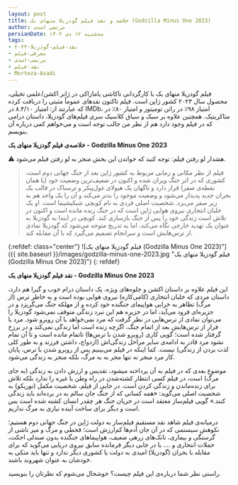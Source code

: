 ```yaml
---
layout: post
title: خلاصه و نقد فیلم گودزیلا منهای یک (Godzilla Minus One 2023)
author: مرتضی اسدی
persianDate: سه‌شنبه ۱۲ دی ۱۴۰۲
tags:
- نقد-فیلم-گودزیلا-۲۰۲۳
- معرفی-فیلم
- مرتضی-اسدی
- نقد-فیلم
- Morteza-Asadi
---
```

فیلم گودزیلا منهای یک با کارگردانی تاکاشی یامازاکی در ژانر اکشن/علمی تخیلی، محصول سال ۲۰۲۳ کشور ژاپن است. فیلم تاکنون نقدهای عموماً مثبتی را دریافت کرده که عبارتند از: امتیاز ۸.۴/۱۰ در IMDb، امتیاز ۹۸٪ در راتن تومیتوز و امتیاز  ۸۰٪ در متاکریتیک. همچنین علاوه بر سبک و سیاق کلاسیک سری فیلم‌های گودزیلا، داستان درامی که در فیلم وجود دارد هم از نظر من جالب توجه است و می‌خواهم کمی درباره آن بنویسم.



**خلاصه‌ی فیلم گودزیلا منهای یک - Godzilla Minus One 2023**

⚠️ هشدار لو رفتن فیلم: توجه کنید که خواندن این بخش منجر به لو رفتن فیلم می‌شود.

> فیلم از نظر مکانی و زمانی مربوط به کشور ژاپن بعد از جنگ جهانی دوم است، کشوری که در اثر جنگ ویران شده و اکنون در ضعیف‌ترین وضعیت خود (یا همان نقطه‌ی صفر) قرار دارد و ناگهان یک هیولای غول‌پیکر و ترسناک در قالب یک بحران جدید پدیدار می‌شود و وضعیت موجود را بدتر می‌کند و آن را یک واحد هم به زیر صفر می‌برد. شخصیت اصلی فردی به نام کویچی شیکیشیما است. او یک خلبان انتحاری نیروی هوایی ژاپن است که در جنگ زنده مانده است و اکنون در تلاش است زندگی خود را پس از جنگ بازسازی کند. کویچی در ابتدا به گودزیلا به عنوان یک تهدید خارجی نگاه می‌کند، اما به تدریج متوجه می‌شود که گودزیلا نمادی از ترس‌هایش است و سرانجام تصمیم می‌گیرد که با آن مقابله کند. 

{:refdef: class="center"}
![فیلم گودزیلا منهای یک (Godzilla Minus One 2023)"]({{ site.baseurl }}/images/godzilla-minus-one-2023.jpg "فیلم گودزیلا منهای یک (Godzilla Minus One 2023)")
{: refdef}

**نقد فیلم گودزیلا منهای یک - Godzilla Minus One 2023**

این فیلم علاوه بر داستان اکشن و جلوه‌های ویژه، یک داستان درام خوب و گیرا هم دارد، داستان مردی که خلبان انتحاری (کامی‌کازه) نیروی هوایی بوده است و به خاطر ترس (از مرگ) تظاهر به خرابی هواپیمای جنگنده خود کرده و از مهلکه جنگ می‌گریزد و در جزیره‌ای فرود می‌آید، اما در جزیره هم این نبرد زندگی متوقف نمی‌شود گودزیلا را می‌توان نمادی از ترس‌هایی در نظر گرفت که مرد نمی‌خواهد با آن روبرو شود. مرد با فرار از ترس‌هایش بعد از اتمام جنگ، اگرچه زنده است اما زندگی نمی‌کند و در برزخ گرفتار شده است؛ گویی کاری (روبرو شدن با ترس‌ها) ناتمام مانده است و تا آن تمام نشود مرد قادر به ادامه‌ی سایر مراحل زندگی‌اش (ازدواج، داشتن فرزند و به طور کلی لذت بردن از زندگی) نیست. کما اینکه در فیلم می‌بینیم پس از روبرو شدن با ترس، پایان کار مرد منجر نه تنها مجر به به مرگ، بلکه منجر به زندگی می‌شود.

موضوع بعدی که در فیلم به آن پرداخته میشود، تقدیس و ارزش دادن به زندگی (به جای مرگ) است، در فیلم کسی انتظار کشته‌شدن در راه وطن یا غیره را ندارد بلکه تلاش برای زنده‌ماندن و زندگی کردن است. در جایی از فیلم، شخصیت مکمل (نوریکو) به شخصیت اصلی می‌گوید: «همه کسانی که از جنگ جان سالم به در برده‌اند باید زندگی کنند.» گویی فیلم‌ساز معتقد است در جریان جنگ هر چقدر انسان کشته شده است بس است و دیگر برای ساخت آینده نیازی به مرگ نداریم.

درمیانه‌ی فیلم شاهد نقد مستقیم فیلم‌ساز به دولت ژاپن در جنگ جهانی دوم هستیم؛ نکوهش سیستمی که در آن جان آدم‌ها کم‌ارزش است؛ قحطی و مرگ و میر ناشی از گرسنگی و بیماری، تانک‌های زرهی ضعیف، هواپیماهای جنگنده بدون صندلی اجکت، حملات انتحاری و …. یا در جایی دیگر فرمانده سابق نیروی دریایی می‌گوید که برای مقابله با بحران (گودزیلا) امیدی به دولت یا کشوری دیگر ندارد و تنها باید متکی به خودشان به عنوان شهروند باشند.

راستی نظر شما درباره‌ی این فیلم چیست؟ خوشحال می‌شوم که نظرتان را بنویسید.
